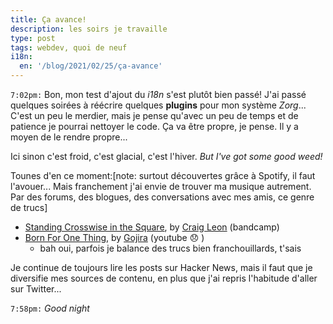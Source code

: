 ```yaml
---
title: Ça avance!
description: les soirs je travaille
type: post
tags: webdev, quoi de neuf
i18n:
  en: '/blog/2021/02/25/ça-avance'
---
```


`7:02pm:` Bon, mon test d'ajout du _i18n_ s'est plutôt bien passé! J'ai passé quelques soirées à réécrire quelques **plugins** pour mon système _Zorg_... C'est un peu le merdier, mais je pense qu'avec un peu de temps et de patience je pourrai nettoyer le code. Ça va être propre, je pense. Il y a moyen de le rendre propre...

Ici sinon c'est froid, c'est glacial, c'est l'hiver. _But I've got some good weed!_

Tounes d'en ce moment:[note: surtout découvertes grâce à Spotify, il faut l'avouer... Mais franchement j'ai envie de trouver ma musique autrement. Par des forums, des blogues, des conversations avec mes amis, ce genre de trucs]

- [Standing Crosswise in the Square](https://beatsinspace.bandcamp.com/track/craig-leon-standing-crosswise-in-the-square), by [Craig Leon](http://craigleon.com/) (bandcamp)
- [Born For One Thing](https://www.youtube.com/watch?v=3p85-KtgDSs), by [Gojira](http://craigleon.com/) (youtube 😞 )
  - bah oui, parfois je balance des trucs bien franchouillards, t'sais

Je continue de toujours lire les posts sur Hacker News, mais il faut que je diversifie mes sources de contenu, en plus que j'ai repris l'habitude d'aller sur Twitter...

`7:58pm:` _Good night_
